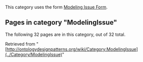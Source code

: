 This category uses the form [Modeling Issue Form](../Form/Modeling_Issue_Form "Form:Modeling Issue Form").





## Pages in category "ModelingIssue"


The following 32 pages are in this category, out of 32 total.




Retrieved from "[http://ontologydesignpatterns.org/wiki/Category:ModelingIssue](../Category/ModelingIssue)"